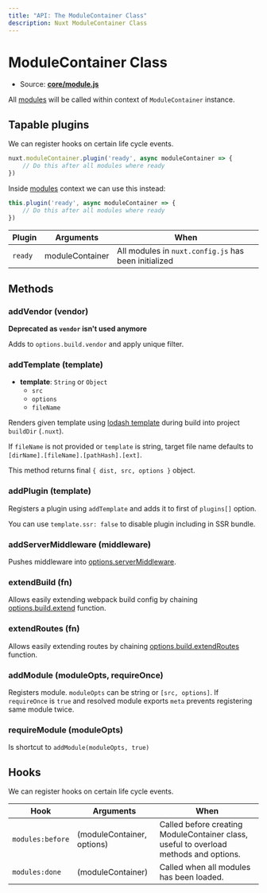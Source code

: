 ```yaml
---
title: "API: The ModuleContainer Class"
description: Nuxt ModuleContainer Class
---
```


# ModuleContainer Class

- Source: **[core/module.js](https://github.com/nuxt/nuxt.js/blob/dev/packages/core/src/module.js)**

All [modules](/guide/modules) will be called within context of `ModuleContainer` instance.

## Tapable plugins

We can register hooks on certain life cycle events.

```js
nuxt.moduleContainer.plugin('ready', async moduleContainer => {
    // Do this after all modules where ready
})
```

Inside [modules](/guide/modules) context we can use this instead:

```js
this.plugin('ready', async moduleContainer => {
    // Do this after all modules where ready
})
```

Plugin | Arguments       | When
-------|-----------------|-----------------------------------------------------
`ready`| moduleContainer | All modules in `nuxt.config.js` has been initialized


## Methods

### addVendor (vendor)

**Deprecated as `vendor` isn't used anymore**

Adds to `options.build.vendor` and apply unique filter.

### addTemplate (template)

- **template**: `String` or `Object`
    - `src`
    - `options`
    - `fileName`

Renders given template using [lodash template](https://lodash.com/docs/4.17.4#template) during build into project `buildDir` (`.nuxt`).

If `fileName` is not provided or `template` is string, target file name defaults to `[dirName].[fileName].[pathHash].[ext]`.

This method returns final `{ dist, src, options }` object.

### addPlugin (template)

Registers a plugin using `addTemplate` and adds it to first of `plugins[]` option.

You can use `template.ssr: false` to disable plugin including in SSR bundle.

### addServerMiddleware (middleware)

Pushes middleware into [options.serverMiddleware](/api/configuration-servermiddleware).

### extendBuild (fn)

Allows easily extending webpack build config by chaining [options.build.extend](/api/configuration-build#extend) function.

### extendRoutes (fn)

Allows easily extending routes by chaining [options.build.extendRoutes](/api/configuration-router#extendroutes) function.

### addModule (moduleOpts, requireOnce)

Registers module. `moduleOpts` can be string or `[src, options]`. If `requireOnce` is `true` and resolved module exports `meta` prevents registering same module twice.

### requireModule (moduleOpts)

Is shortcut to `addModule(moduleOpts, true)`

## Hooks

We can register hooks on certain life cycle events.

Hook                      | Arguments                  | When
--------------------------|----------------------------|--------------------------------------------------------------------------------------
 `modules:before`         | (moduleContainer, options) | Called before creating ModuleContainer class, useful to overload methods and options.
 `modules:done`           | (moduleContainer)          | Called when all modules has been loaded.

